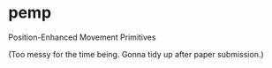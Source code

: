 # pemp
Position-Enhanced Movement Primitives

(Too messy for the time being. Gonna tidy up after paper submission.)
